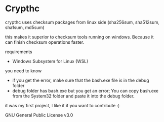 # Crypthc

crypthc uses checksum packages from linux side (sha256sum, sha512sum, sha1sum, md5sum)

this makes it superior to checksum tools running on windows.
Because it can finish checksum operations faster.

requirements
- Windows Subsystem for Linux (WSL)

you need to know
- if you get the error, make sure that the bash.exe file is in the debug folder
- debug folder has bash.exe but you get an error; You can copy bash.exe from the System32 folder and paste it into the debug folder.

it was my first project, I like it if you want to contribute :)

GNU General Public License v3.0
